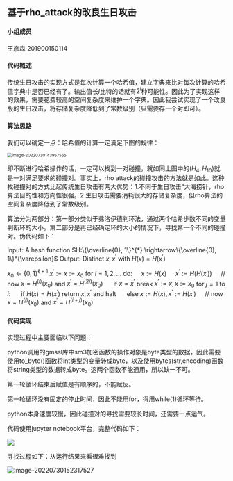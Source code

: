 ## 基于rho_attack的改良生日攻击

#### 小组成员

王彦森 201900150114

#### 代码概述

传统生日攻击的实现方式是每次计算一个哈希值，建立字典来比对每次计算的哈希值字典中是否已经有了。输出值长$l$比特的话就有$2^l$种可能性。因此为了实现这样的效果，需要花费较高的空间复杂度来维护一个字典。因此我尝试实现了一个改良版的生日攻击，将存储复杂度降低到了常数级别（只需要存一个对即可）。

#### 算法思路

我们可以确定一点：哈希值的计算一定满足下图的规律：

<img src="C:\Users\王彦森\AppData\Roaming\Typora\typora-user-images\image-20220730143957555.png" alt="image-20220730143957555" style="zoom:67%;" />

即不断进行哈希操作的话，一定可以找到一对碰撞，就如同上图中的$(H_4,H_{10})$就是一对满足要求的碰撞对。事实上，rho attack的碰撞攻击的方法就是如此。这种找碰撞对的方式比起传统生日攻击有两大优势：1.不同于生日攻击“大海捞针，rho算法目的性和方向性很强。2.生日攻击需要消耗很大的存储复杂度，但rho算法的空间复杂度降低到了常数级别。

算法分为两部分：第一部分类似于弗洛伊德判环法，通过两个哈希步数不同的变量判断环的大小。第二部分是再已经确定环的大小的情况下，寻找第一个不同的碰撞对。伪代码如下：

Input: A hash function $H:\{\overline{0}, 1\}^{*} \rightarrow\{\overline{0}, 1\}^{\varepsilon}$
Output: Distinct $x, x^{\prime}$ with $H(x)=H\left(x^{\prime}\right)$

$x_{0} \leftarrow\{0,1\}^{\ell+1}$
$x^{\prime}:=x:=x_{0}$
for $i=1,2, \ldots$ do:
$\quad x:=H(x)$
$\quad x^{\prime}:=H\left(H\left(x^{\prime}\right)\right)$
$\quad / /$ now $x=H^{(i)}\left(x_{0}\right)$ and $x^{\prime}=H^{(2 i)}\left(x_{0}\right)$
$\quad$ if $x=x^{\prime}$ break
$x^{\prime}:=x, x:=x_{0}$
for $j=1$ to $i:$
$\quad$ if $H(x)=H\left(x^{\prime}\right)$ return $x, x^{\prime}$ and halt
$\quad$ else $x:=H(x), x^{\prime}:=H\left(x^{\prime}\right)$
$\quad / /$ now $x=H^{(j)}\left(x_{0}\right)$ and $x^{\prime}=H^{(i+j)}\left(x_{0}\right)$

#### 代码实现

实现过程中主要面临以下问题：

python调用的gmssl库中sm3加密函数的操作对象是byte类型的数据，因此需要使用to_byte()函数将int类型的变量转成byte，以及使用bytes(str,encoding)函数将string类型的数据转成byte。这两个函数不能通用，所以缺一不可。

第一轮循环结束后赋值是有顺序的，不能赋反。

第一轮循环没有固定的停止时间，因此不能用for，得用while(1)循环等待。

python本身速度较慢，因此碰撞对的寻找需要较长时间，还需要一点运气。

代码使用jupyter notebook平台，完整代码如下：

![](C:\Users\王彦森\AppData\Roaming\Typora\typora-user-images\image-20220730152232004.png)

寻找过程如下：从运行结果来看很难找到

![image-20220730152317527](C:\Users\王彦森\AppData\Roaming\Typora\typora-user-images\image-20220730152317527.png)
